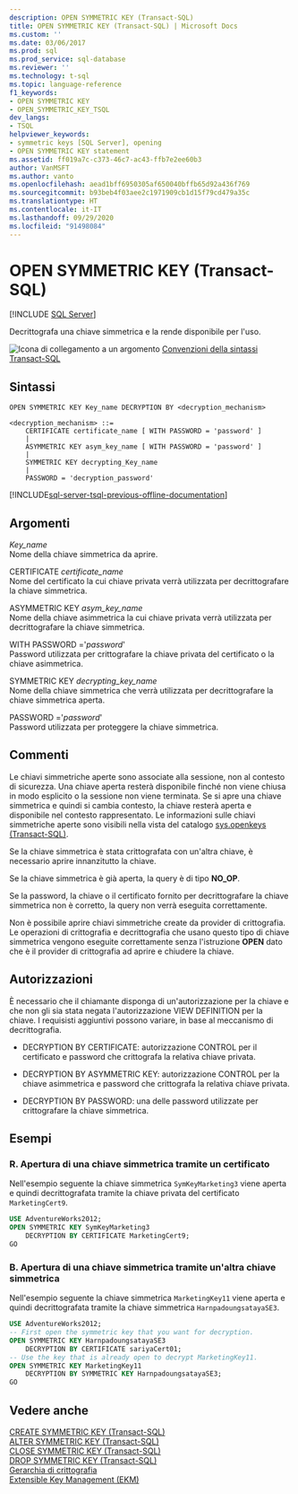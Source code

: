 ```yaml
---
description: OPEN SYMMETRIC KEY (Transact-SQL)
title: OPEN SYMMETRIC KEY (Transact-SQL) | Microsoft Docs
ms.custom: ''
ms.date: 03/06/2017
ms.prod: sql
ms.prod_service: sql-database
ms.reviewer: ''
ms.technology: t-sql
ms.topic: language-reference
f1_keywords:
- OPEN SYMMETRIC KEY
- OPEN_SYMMETRIC_KEY_TSQL
dev_langs:
- TSQL
helpviewer_keywords:
- symmetric keys [SQL Server], opening
- OPEN SYMMETRIC KEY statement
ms.assetid: ff019a7c-c373-46c7-ac43-ffb7e2ee60b3
author: VanMSFT
ms.author: vanto
ms.openlocfilehash: aead1bff6950305af650040bffb65d92a436f769
ms.sourcegitcommit: b93beb4f03aee2c1971909cb1d15f79cd479a35c
ms.translationtype: HT
ms.contentlocale: it-IT
ms.lasthandoff: 09/29/2020
ms.locfileid: "91498084"
---
```

# <a name="open-symmetric-key-transact-sql"></a>OPEN SYMMETRIC KEY (Transact-SQL)
[!INCLUDE [SQL Server](../../includes/applies-to-version/sqlserver.md)]

  Decrittografa una chiave simmetrica e la rende disponibile per l'uso.  
  
 ![Icona di collegamento a un argomento](../../database-engine/configure-windows/media/topic-link.gif "Icona di collegamento a un argomento") [Convenzioni della sintassi Transact-SQL](../../t-sql/language-elements/transact-sql-syntax-conventions-transact-sql.md)  
  
## <a name="syntax"></a>Sintassi  
  
```syntaxsql
OPEN SYMMETRIC KEY Key_name DECRYPTION BY <decryption_mechanism>  
  
<decryption_mechanism> ::=  
    CERTIFICATE certificate_name [ WITH PASSWORD = 'password' ]  
    |  
    ASYMMETRIC KEY asym_key_name [ WITH PASSWORD = 'password' ]  
    |  
    SYMMETRIC KEY decrypting_Key_name  
    |  
    PASSWORD = 'decryption_password'  
```  
  
[!INCLUDE[sql-server-tsql-previous-offline-documentation](../../includes/sql-server-tsql-previous-offline-documentation.md)]

## <a name="arguments"></a>Argomenti
 *Key_name*  
 Nome della chiave simmetrica da aprire.  
  
 CERTIFICATE *certificate_name*  
 Nome del certificato la cui chiave privata verrà utilizzata per decrittografare la chiave simmetrica.  
  
 ASYMMETRIC KEY *asym_key_name*  
 Nome della chiave asimmetrica la cui chiave privata verrà utilizzata per decrittografare la chiave simmetrica.  
  
 WITH PASSWORD ='*password*'  
 Password utilizzata per crittografare la chiave privata del certificato o la chiave asimmetrica.  
  
 SYMMETRIC KEY *decrypting_key_name*  
 Nome della chiave simmetrica che verrà utilizzata per decrittografare la chiave simmetrica aperta.  
  
 PASSWORD ='*password*'  
 Password utilizzata per proteggere la chiave simmetrica.  
  
## <a name="remarks"></a>Commenti  
 Le chiavi simmetriche aperte sono associate alla sessione, non al contesto di sicurezza. Una chiave aperta resterà disponibile finché non viene chiusa in modo esplicito o la sessione non viene terminata. Se si apre una chiave simmetrica e quindi si cambia contesto, la chiave resterà aperta e disponibile nel contesto rappresentato. Le informazioni sulle chiavi simmetriche aperte sono visibili nella vista del catalogo [sys.openkeys &#40;Transact-SQL&#41;](../../relational-databases/system-catalog-views/sys-openkeys-transact-sql.md).  
  
 Se la chiave simmetrica è stata crittografata con un'altra chiave, è necessario aprire innanzitutto la chiave.  
  
 Se la chiave simmetrica è già aperta, la query è di tipo **NO_OP**.  
  
 Se la password, la chiave o il certificato fornito per decrittografare la chiave simmetrica non è corretto, la query non verrà eseguita correttamente.  
  
 Non è possibile aprire chiavi simmetriche create da provider di crittografia. Le operazioni di crittografia e decrittografia che usano questo tipo di chiave simmetrica vengono eseguite correttamente senza l'istruzione **OPEN** dato che è il provider di crittografia ad aprire e chiudere la chiave.  
  
## <a name="permissions"></a>Autorizzazioni  
 È necessario che il chiamante disponga di un'autorizzazione per la chiave e che non gli sia stata negata l'autorizzazione VIEW DEFINITION per la chiave. I requisisti aggiuntivi possono variare, in base al meccanismo di decrittografia.  
  
-   DECRYPTION BY CERTIFICATE: autorizzazione CONTROL per il certificato e password che crittografa la relativa chiave privata.  
  
-   DECRYPTION BY ASYMMETRIC KEY: autorizzazione CONTROL per la chiave asimmetrica e password che crittografa la relativa chiave privata.  
  
-   DECRYPTION BY PASSWORD: una delle password utilizzate per crittografare la chiave simmetrica.  
  
## <a name="examples"></a>Esempi  
  
### <a name="a-opening-a-symmetric-key-by-using-a-certificate"></a>R. Apertura di una chiave simmetrica tramite un certificato  
 Nell'esempio seguente la chiave simmetrica `SymKeyMarketing3` viene aperta e quindi decrittografata tramite la chiave privata del certificato `MarketingCert9`.  
  
```sql  
USE AdventureWorks2012;  
OPEN SYMMETRIC KEY SymKeyMarketing3   
    DECRYPTION BY CERTIFICATE MarketingCert9;  
GO  
```  
  
### <a name="b-opening-a-symmetric-key-by-using-another-symmetric-key"></a>B. Apertura di una chiave simmetrica tramite un'altra chiave simmetrica  
 Nell'esempio seguente la chiave simmetrica `MarketingKey11` viene aperta e quindi decrittografata tramite la chiave simmetrica `HarnpadoungsatayaSE3`.  
  
```sql  
USE AdventureWorks2012;  
-- First open the symmetric key that you want for decryption.  
OPEN SYMMETRIC KEY HarnpadoungsatayaSE3   
    DECRYPTION BY CERTIFICATE sariyaCert01;  
-- Use the key that is already open to decrypt MarketingKey11.  
OPEN SYMMETRIC KEY MarketingKey11   
    DECRYPTION BY SYMMETRIC KEY HarnpadoungsatayaSE3;  
GO   
```  
  
## <a name="see-also"></a>Vedere anche  
 [CREATE SYMMETRIC KEY &#40;Transact-SQL&#41;](../../t-sql/statements/create-symmetric-key-transact-sql.md)   
 [ALTER SYMMETRIC KEY &#40;Transact-SQL&#41;](../../t-sql/statements/alter-symmetric-key-transact-sql.md)   
 [CLOSE SYMMETRIC KEY &#40;Transact-SQL&#41;](../../t-sql/statements/close-symmetric-key-transact-sql.md)   
 [DROP SYMMETRIC KEY &#40;Transact-SQL&#41;](../../t-sql/statements/drop-symmetric-key-transact-sql.md)   
 [Gerarchia di crittografia](../../relational-databases/security/encryption/encryption-hierarchy.md)   
 [Extensible Key Management &#40;EKM&#41;](../../relational-databases/security/encryption/extensible-key-management-ekm.md)  
  
  
